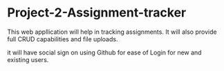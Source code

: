 # Project-2-Assignment-tracker
This web appllication will help in tracking assignments.
It will also provide full CRUD capabilities and file uploads.

it will have social sign on using Github for ease of Login for new and existing users.
